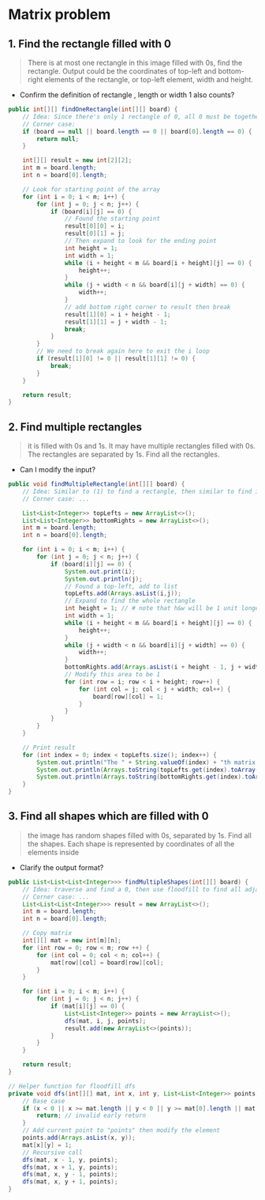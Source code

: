 # Matrix problem

## 1. Find the rectangle filled with 0

> There is at most one rectangle in this image filled with 0s, find the rectangle. Output could be the coordinates of top-left and bottom-right elements of the rectangle, or top-left element, width and height.

- Confirm the definition of rectangle , length or width 1 also counts?

```java
public int[][] findOneRectangle(int[][] board) {
    // Idea: Since there's only 1 rectangle of 0, all 0 must be together
    // Corner case:
    if (board == null || board.length == 0 || board[0].length == 0) {
        return null;
    }

    int[][] result = new int[2][2];
    int m = board.length;
    int n = board[0].length;

    // Look for starting point of the array
    for (int i = 0; i < m; i++) {
        for (int j = 0; j < n; j++) {
            if (board[i][j] == 0) {
                // Found the starting point
                result[0][0] = i;
                result[0][1] = j;
                // Then expand to look for the ending point
                int height = 1;
                int width = 1;
                while (i + height < m && board[i + height][j] == 0) {
                    height++;
                }
                while (j + width < n && board[i][j + width] == 0) {
                    width++;
                }
                // add bottom right corner to result then break
                result[1][0] = i + height - 1;
                result[1][1] = j + width - 1;
                break;
            }
        }
        // We need to break again here to exit the i loop
        if (result[1][0] != 0 || result[1][1] != 0) {
            break;
        }
    }

    return result;
}
```



## 2. Find multiple rectangles

> it is filled with 0s and 1s. It may have multiple rectangles filled with 0s. The rectangles are separated by 1s. Find all the rectangles.

- Can I modify the input?

```java
public void findMultipleRectangle(int[][] board) {
    // Idea: Similar to (1) to find a rectangle, then similar to find islands, modify this rectangle to be 1
    // Corner case: ...

    List<List<Integer>> topLefts = new ArrayList<>();
    List<List<Integer>> bottomRights = new ArrayList<>();
    int m = board.length;
    int n = board[0].length;

    for (int i = 0; i < m; i++) {
        for (int j = 0; j < n; j++) {
            if (board[i][j] == 0) {
                System.out.print(i);
                System.out.println(j);
                // Found a top-left, add to list
                topLefts.add(Arrays.asList(i,j));
                // Expand to find the whole rectangle
                int height = 1; // # note that h&w will be 1 unit longer than rectangle h&2
                int width = 1;
                while (i + height < m && board[i + height][j] == 0) {
                    height++;
                }
                while (j + width < n && board[i][j + width] == 0) {
                    width++;
                }
                bottomRights.add(Arrays.asList(i + height - 1, j + width - 1));
                // Modify this area to be 1
                for (int row = i; row < i + height; row++) {
                    for (int col = j; col < j + width; col++) {
                        board[row][col] = 1;
                    }
                }
            }
        }
    }

    // Print result
    for (int index = 0; index < topLefts.size(); index++) {
        System.out.println("The " + String.valueOf(index) + "th matrix:");
        System.out.println(Arrays.toString(topLefts.get(index).toArray()));
        System.out.println(Arrays.toString(bottomRights.get(index).toArray()));
    }
}
```



## 3. Find all shapes which are filled with 0

> the image has random shapes filled with 0s, separated by 1s. Find all the shapes. Each shape is represented by coordinates of all the elements inside

- Clarify the output format?

```java
public List<List<List<Integer>>> findMultipleShapes(int[][] board) {
    // Idea: traverse and find a 0, then use floodfill to find all adjacent 0s
    // Corner case: ...
    List<List<List<Integer>>> result = new ArrayList<>();
    int m = board.length;
    int n = board[0].length;

    // Copy matrix
    int[][] mat = new int[m][n];
    for (int row = 0; row < m; row ++) {
        for (int col = 0; col < n; col++) {
            mat[row][col] = board[row][col];
        }
    }

    for (int i = 0; i < m; i++) {
        for (int j = 0; j < n; j++) {
            if (mat[i][j] == 0) {
                List<List<Integer>> points = new ArrayList<>();
                dfs(mat, i, j, points);
                result.add(new ArrayList<>(points));
            }
        }
    }

    return result;
}

// Helper function for floodfill dfs
private void dfs(int[][] mat, int x, int y, List<List<Integer>> points) {
    // Base case
    if (x < 0 || x >= mat.length || y < 0 || y >= mat[0].length || mat[x][y] == 1) {
        return; // invalid early return
    }
    // Add current point to "points" then modify the element
    points.add(Arrays.asList(x, y));
    mat[x][y] = 1;
    // Recursive call
    dfs(mat, x - 1, y, points);
    dfs(mat, x + 1, y, points);
    dfs(mat, x, y - 1, points);
    dfs(mat, x, y + 1, points);
}
```